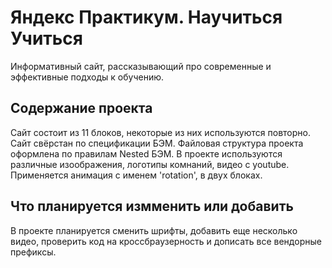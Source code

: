# Яндекс Практикум. Научиться Учиться

Информативный сайт, рассказывающий про современные и эффективные подходы к обучению.

## Содержание проекта

Сайт состоит из 11 блоков, некоторые из них используются повторно.
Сайт свёрстан по спецификации БЭМ.
Файловая структура проекта оформлена по правилам Nested БЭМ.
В проекте используются различные изоображения, логотипы комнаний, видео с youtube. Применяется анимация с именем 'rotation', в двух блоках.

## Что планируется измменить или добавить

В проекте планируется сменить шрифты, добавить еще несколько видео, проверить код на кроссбраузерность и дописать все вендорные префиксы.
